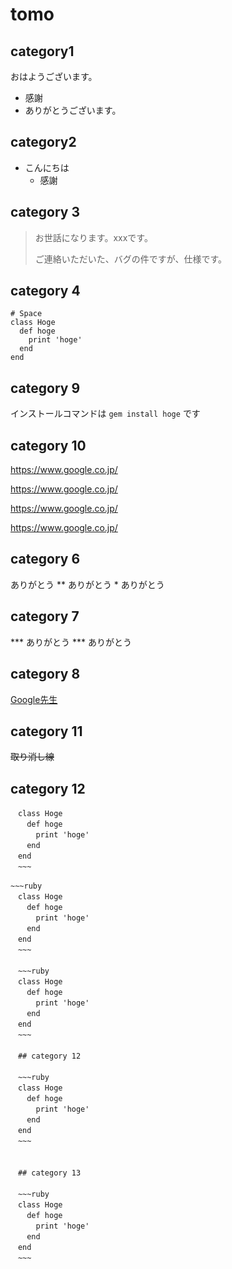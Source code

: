 # tomo 

## category1
おはようございます。
- 感謝
 - ありがとうございます。

 ## category2
- こんにちは
  - 感謝 

## category 3
> お世話になります。xxxです。
> 
> ご連絡いただいた、バグの件ですが、仕様です。

## category 4

    # Space
    class Hoge
      def hoge
        print 'hoge'
      end
    end

## category 9
インストールコマンドは `gem install hoge` です

## category 10
https://www.google.co.jp/

https://www.google.co.jp/

  https://www.google.co.jp/

  https://www.google.co.jp/



## category 6
ありがとう ** ありがとう * ありがとう 

## category 7

*** ありがとう *** ありがとう

## category 8

[Google先生](https://www.google.co.jp/)

## category 11

~~取り消し線~~

## category 12

~~~
　class Hoge
　  def hoge
　    print 'hoge'
　  end
　end
　~~~
　
~~~ruby
　class Hoge
　  def hoge
　    print 'hoge'
　  end
　end
　~~~
　
　~~~ruby
　class Hoge
　  def hoge
　    print 'hoge'
　  end
　end
　~~~
　
　## category 12
　
　~~~ruby
　class Hoge
　  def hoge
　    print 'hoge'
　  end
　end
　~~~
　
　
　## category 13
　
　~~~ruby
　class Hoge
　  def hoge
　    print 'hoge'
　  end
　end
　~~~
　
　
